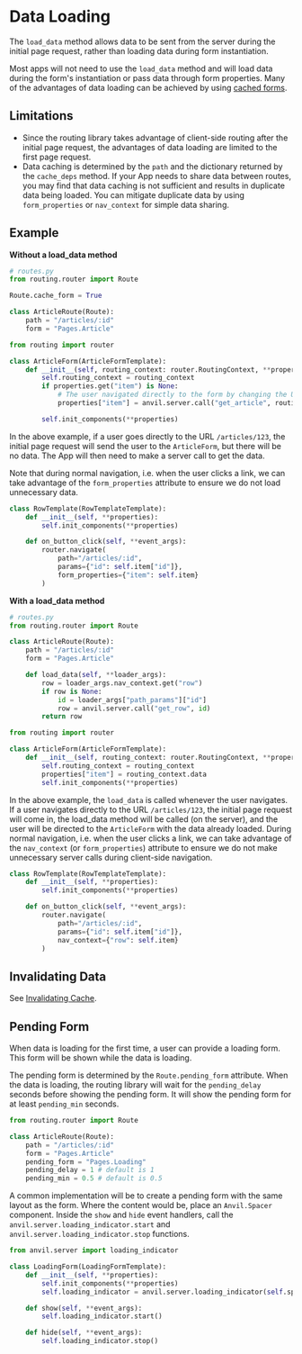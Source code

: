 # Data Loading

The `load_data` method allows data to be sent from the server during the initial page request, rather than loading data during form instantiation.

Most apps will not need to use the `load_data` method and will load data during the form's instantiation or pass data through form properties. Many of the advantages of data loading can be achieved by using [cached forms](/caching#form-caching).

## Limitations

* Since the routing library takes advantage of client-side routing after the initial page request, the advantages of data loading are limited to the first page request.
* Data caching is determined by the `path` and the dictionary returned by the `cache_deps` method. If your App needs to share data between routes, you may find that data caching is not sufficient and results in duplicate data being loaded. You can mitigate duplicate data by using `form_properties` or `nav_context` for simple data sharing.

## Example

**Without a load_data method**

```python
# routes.py
from routing.router import Route

Route.cache_form = True

class ArticleRoute(Route):
    path = "/articles/:id"
    form = "Pages.Article"
```

```python
from routing import router

class ArticleForm(ArticleFormTemplate):
    def __init__(self, routing_context: router.RoutingContext, **properties):
        self.routing_context = routing_context
        if properties.get("item") is None:
            # The user navigated directly to the form by changing the URL
            properties["item"] = anvil.server.call("get_article", routing_context.params["id"])

        self.init_components(**properties)
```

In the above example, if a user goes directly to the URL `/articles/123`, the initial page request will send the user to the `ArticleForm`, but there will be no data. The App will then need to make a server call to get the data.

Note that during normal navigation, i.e. when the user clicks a link, we can take advantage of the `form_properties` attribute to ensure we do not load unnecessary data.

```python
class RowTemplate(RowTemplateTemplate):
    def __init__(self, **properties):
        self.init_components(**properties)

    def on_button_click(self, **event_args):
        router.navigate(
            path="/articles/:id",
            params={"id": self.item["id"]},
            form_properties={"item": self.item}
        )
```

**With a load_data method**

```python
# routes.py
from routing.router import Route

class ArticleRoute(Route):
    path = "/articles/:id"
    form = "Pages.Article"

    def load_data(self, **loader_args):
        row = loader_args.nav_context.get("row")
        if row is None:
            id = loader_args["path_params"]["id"]
            row = anvil.server.call("get_row", id)
        return row
```

```python
from routing import router

class ArticleForm(ArticleFormTemplate):
    def __init__(self, routing_context: router.RoutingContext, **properties):
        self.routing_context = routing_context
        properties["item"] = routing_context.data
        self.init_components(**properties)
```

In the above example, the `load_data` is called whenever the user navigates. If a user navigates directly to the URL `/articles/123`, the initial page request will come in, the load_data method will be called (on the server), and the user will be directed to the `ArticleForm` with the data already loaded. During normal navigation, i.e. when the user clicks a link, we can take advantage of the `nav_context` (or `form_properties`) attribute to ensure we do not make unnecessary server calls during client-side navigation.

```python
class RowTemplate(RowTemplateTemplate):
    def __init__(self, **properties):
        self.init_components(**properties)

    def on_button_click(self, **event_args):
        router.navigate(
            path="/articles/:id",
            params={"id": self.item["id"]},
            nav_context={"row": self.item}
        )
```

## Invalidating Data

See [Invalidating Cache](/caching#invalidating-cache).

## Pending Form

When data is loading for the first time, a user can provide a loading form. This form will be shown while the data is loading.

The pending form is determined by the `Route.pending_form` attribute. When the data is loading, the routing library will wait for the `pending_delay` seconds before showing the pending form. It will show the pending form for at least `pending_min` seconds.

```python
from routing.router import Route

class ArticleRoute(Route):
    path = "/articles/:id"
    form = "Pages.Article"
    pending_form = "Pages.Loading"
    pending_delay = 1 # default is 1
    pending_min = 0.5 # default is 0.5
```

A common implementation will be to create a pending form with the same layout as the form. Where the content would be, place an `Anvil.Spacer` component. Inside the `show` and `hide` event handlers, call the `anvil.server.loading_indicator.start` and `anvil.server.loading_indicator.stop` functions.

```python
from anvil.server import loading_indicator

class LoadingForm(LoadingFormTemplate):
    def __init__(self, **properties):
        self.init_components(**properties)
        self.loading_indicator = anvil.server.loading_indicator(self.spacer_1)

    def show(self, **event_args):
        self.loading_indicator.start()

    def hide(self, **event_args):
        self.loading_indicator.stop()
```

